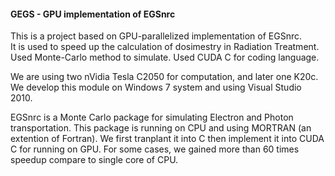 #### GEGS - GPU implementation of EGSnrc
This is a project based on GPU-parallelized implementation of EGSnrc.  
It is used to speed up the calculation of dosimestry in Radiation Treatment.  
Used Monte-Carlo method to simulate. Used CUDA C for coding language.

We are using two nVidia Tesla C2050 for computation, and later one K20c.
We develop this module on Windows 7 system and using Visual Studio 2010.

EGSnrc is a Monte Carlo package for simulating Electron and Photon transportation.
This package is running on CPU and using MORTRAN (an extention of Fortran).
We first tranplant it into C then implement it into CUDA C for running on GPU.
For some cases, we gained more than 60 times speedup compare to single core of CPU.
